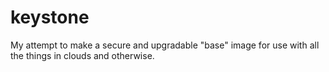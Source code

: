 # keystone
My attempt to make a secure and upgradable "base" image for use with all the things in clouds and otherwise.
